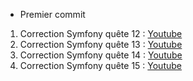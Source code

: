 - Premier commit 

1. Correction Symfony quête 12 : [Youtube](https://youtu.be/bKFXV66QF9E)
1. Correction Symfony quête 13 : [Youtube](https://youtu.be/fKuWeX-1ksI)
1. Correction Symfony quête 14 : [Youtube](https://youtu.be/Doo28PRwKu0)
1. Correction Symfony quête 15 : [Youtube](https://youtu.be/COFIrpiSExM)
